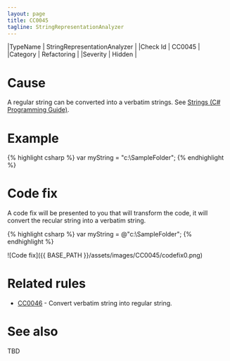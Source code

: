 ```yaml
---
layout: page
title: CC0045
tagline: StringRepresentationAnalyzer
---
```


|TypeName | StringRepresentationAnalyzer |
|Check Id | CC0045 |
|Category | Refactoring |
|Severity | Hidden |

# Cause

A regular string can be converted into a verbatim strings. See [Strings (C# Programming Guide)](https://msdn.microsoft.com/en-us/library/ms228362.aspx).

# Example

{% highlight csharp %}
var myString = "c:\\SampleFolder";
{% endhighlight %}

# Code fix

A code fix will be presented to you that will transform the code, it will convert the recular string into a verbatim string.

{% highlight csharp %}
var myString = @"c:\SampleFolder";
{% endhighlight %}

![Code fix]({{ BASE_PATH }}/assets/images/CC0045/codefix0.png)

# Related rules

* [CC0046](CC0046.html) - Convert verbatim string into regular string.

# See also

TBD

